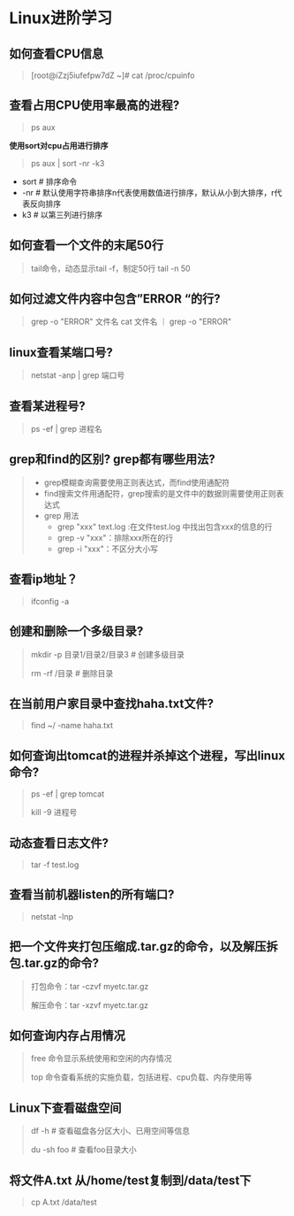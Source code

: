 # Linux进阶学习

## 如何查看CPU信息

> [root@iZzj5iufefpw7dZ ~]# cat /proc/cpuinfo

## 查看占用CPU使用率最高的进程?

> ps aux

**使用sort对cpu占用进行排序**

> ps aux | sort -nr -k3

- sort # 排序命令
- -nr # 默认使用字符串排序n代表使用数值进行排序，默认从小到大排序，r代表反向排序
- k3 # 以第三列进行排序

## 如何查看一个文件的末尾50行

> tail命令，动态显示tail -f，制定50行 tail -n 50

## 如何过滤文件内容中包含”ERROR “的行?

> grep -o "ERROR" 文件名  cat 文件名 ｜ grep -o "ERROR"

## linux查看某端口号?

> netstat -anp | grep 端口号

## 查看某进程号?

> ps -ef | grep 进程名

## grep和find的区别? grep都有哪些用法?

> - grep模糊查询需要使用正则表达式，而find使用通配符
> - find搜索文件用通配符，grep搜索的是文件中的数据则需要使用正则表达式
> - grep 用法
>   - grep "xxx" text.log :在文件test.log 中找出包含xxx的信息的行
>   - grep -v "xxx"：排除xxx所在的行
>   - grep -i "xxx"：不区分大小写

## 查看ip地址？

> ifconfig -a

## 创建和删除一个多级目录?

> mkdir -p 目录1/目录2/目录3 # 创建多级目录
>
> rm -rf /目录 # 删除目录

## 在当前用户家目录中查找haha.txt文件?

> find ~/ -name haha.txt

## 如何查询出tomcat的进程并杀掉这个进程，写出linux命令?

> ps -ef | grep tomcat
>
> kill -9 进程号

## 动态查看日志文件?

> tar -f test.log

## 查看当前机器listen的所有端口?

> netstat -lnp

## 把一个文件夹打包压缩成.tar.gz的命令，以及解压拆包.tar.gz的命令?

> 打包命令：tar -czvf myetc.tar.gz
>
> 解压命令：tar -xzvf myetc.tar.gz

## 如何查询内存占用情况

> free 命令显示系统使用和空闲的内存情况
>
> top 命令查看系统的实施负载，包括进程、cpu负载、内存使用等

## Linux下查看磁盘空间

> df -h # 查看磁盘各分区大小、已用空间等信息
>
> du -sh foo # 查看foo目录大小

## 将文件A.txt 从/home/test复制到/data/test下

> cp A.txt  /data/test

